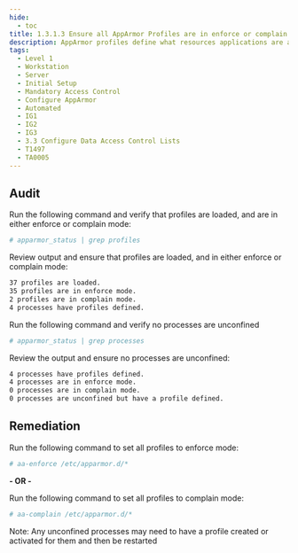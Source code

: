 ```yaml
---
hide:
  - toc
title: 1.3.1.3 Ensure all AppArmor Profiles are in enforce or complain mode
description: AppArmor profiles define what resources applications are able to access.
tags:
  - Level 1
  - Workstation
  - Server
  - Initial Setup
  - Mandatory Access Control
  - Configure AppArmor
  - Automated
  - IG1
  - IG2
  - IG3
  - 3.3 Configure Data Access Control Lists
  - T1497
  - TA0005
---
```


## Audit
Run the following command and verify that profiles are loaded, and are in either enforce or complain mode:
```bash
# apparmor_status | grep profiles
```

Review output and ensure that profiles are loaded, and in either enforce or complain mode:
```bash
37 profiles are loaded.
35 profiles are in enforce mode.
2 profiles are in complain mode.
4 processes have profiles defined.
```

Run the following command and verify no processes are unconfined
```bash
# apparmor_status | grep processes
```

Review the output and ensure no processes are unconfined:
```bash
4 processes have profiles defined.
4 processes are in enforce mode.
0 processes are in complain mode.
0 processes are unconfined but have a profile defined.
```

## Remediation
Run the following command to set all profiles to enforce mode:
```bash
# aa-enforce /etc/apparmor.d/*
```

**- OR -**

Run the following command to set all profiles to complain mode:
```bash
# aa-complain /etc/apparmor.d/*
```

Note: Any unconfined processes may need to have a profile created or activated for them and then be restarted
